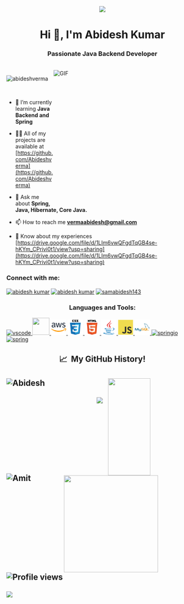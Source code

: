 <p align="center">
  <img src="https://capsule-render.vercel.app/api?type=waving&color=gradient&text=Hello!&height=150&section=header"/>
</p>

<h1 align="center">Hi 👋, I'm Abidesh Kumar</h1>
<h3 align="center">Passionate Java Backend Developer</h3>
</br>
<img align="right" alt="GIF" src="https://github.com/abhisheknaiidu/abhisheknaiidu/blob/master/code.gif?raw=true" width="380" height="350" />
<p align="left"> <img src="https://komarev.com/ghpvc/?username=abideshverma&label=Profile%20views&color=0e75b6&style=flat" alt="abideshverma" /> </p>

<p align="left"> <a href="https://twitter.com/" target="blank"><img src="https://img.shields.io/twitter/follow/?logo=twitter&style=for-the-badge" alt="" /></a> </p>


- 🌱 I’m currently learning **Java Backend and Spring**

- 👨‍💻 All of my projects are available at [https://github.com/Abideshverma](https://github.com/Abideshverma)

- 💬 Ask me about **Spring, Java, Hibernate, Core Java.**

- 📫 How to reach me **vermaabidesh@gmail.com**

- 📄 Know about my experiences [https://drive.google.com/file/d/1LIm6vwQFgdTqGB4se-hKYm_CPrivi0t1/view?usp=sharing](https://drive.google.com/file/d/1LIm6vwQFgdTqGB4se-hKYm_CPrivi0t1/view?usp=sharing)

<h3 align="left">Connect with me:</h3>

<a href="https://linkedin.com/in/abidesh kumar" target="blank"><img align="center" src="https://raw.githubusercontent.com/rahuldkjain/github-profile-readme-generator/master/src/images/icons/Social/linked-in-alt.svg" alt="abidesh kumar" height="30" width="40" /></a>
<a href="https://www.hackerrank.com/abidesh kumar" target="blank"><img align="center" src="https://raw.githubusercontent.com/rahuldkjain/github-profile-readme-generator/master/src/images/icons/Social/hackerrank.svg" alt="abidesh kumar" height="30" width="40" /></a>
<a href="https://www.leetcode.com/samabidesh143" target="blank"><img align="center" src="https://raw.githubusercontent.com/rahuldkjain/github-profile-readme-generator/master/src/images/icons/Social/leet-code.svg" alt="samabidesh143" height="30" width="40" /></a>
</p>

<h3 align="center">Languages and Tools:</h3>
<p align="left"> <a href="https://aws.amazon.com" target="_blank" rel="noreferrer"><img src="https://cdn.jsdelivr.net/gh/devicons/devicon/icons/vscode/vscode-original.svg" alt="vscode" width="45" height="45"/>
<img src="https://upload.wikimedia.org/wikipedia/commons/thumb/9/9c/IntelliJ_IDEA_Icon.svg/1200px-IntelliJ_IDEA_Icon.svg.png" width="45" height="45"/> <img src="https://raw.githubusercontent.com/devicons/devicon/master/icons/amazonwebservices/amazonwebservices-original-wordmark.svg" alt="aws" width="40" height="40"/> </a> <a href="https://www.w3schools.com/css/" target="_blank" rel="noreferrer"> <img src="https://raw.githubusercontent.com/devicons/devicon/master/icons/css3/css3-original-wordmark.svg" alt="css3" width="40" height="40"/> </a> <a href="https://www.w3.org/html/" target="_blank" rel="noreferrer"> <img src="https://raw.githubusercontent.com/devicons/devicon/master/icons/html5/html5-original-wordmark.svg" alt="html5" width="40" height="40"/> </a> <a href="https://www.java.com" target="_blank" rel="noreferrer"> <img src="https://raw.githubusercontent.com/devicons/devicon/master/icons/java/java-original.svg" alt="java" width="40" height="40"/> </a> <a href="https://developer.mozilla.org/en-US/docs/Web/JavaScript" target="_blank" rel="noreferrer"> <img src="https://raw.githubusercontent.com/devicons/devicon/master/icons/javascript/javascript-original.svg" alt="javascript" width="40" height="40"/> </a> <a href="https://www.mysql.com/" target="_blank" rel="noreferrer"> <img src="https://raw.githubusercontent.com/devicons/devicon/master/icons/mysql/mysql-original-wordmark.svg" alt="mysql" width="40" height="40"/> </a> <a href="https://hibernate.org/orm/documentation/6.0/" target="_blank" rel="noreferrer"> <img src="https://www.vectorlogo.zone/logos/hibernate/hibernate-icon.svg" alt="springio" width="40" height="40"/> </a><a href="https://spring.io/" target="_blank" rel="noreferrer"> <img src="https://www.vectorlogo.zone/logos/springio/springio-icon.svg" alt="spring" width="40" height="40"/> </a> </p>

<h2 align="center">📈 &nbsp;My GitHub History!<h2>
<div>
  <img align="left" src="https://github-readme-streak-stats.herokuapp.com/?user=Abideshverma&theme=radical" alt="Abidesh" height="250px" width="47%" />
  <img align="right" src="https://github-readme-stats.vercel.app/api?username=Abideshverma&show_icons=true&theme=radical" height="255px" width="47%"/>
<div>
  </br>
  
<div>
  <img align="left" src="https://github-readme-stats.vercel.app/api/top-langs/?username=Abideshverma&theme=radical&langs_count=8" alt="Amit" height="260px" width="25%" />
  <img align="right" src="https://activity-graph.herokuapp.com/graph?username=Abideshverma&theme=gruvbox&hide_border=true&area=true" height="255px" width="70%"/>
<div>




<p align="left">
  <img src="https://capsule-render.vercel.app/api?type=waving&color=gradient&height=100&section=footer"/>
</p>

![Profile views](https://gpvc.arturio.dev/Abideshverma)  



![](./profile-3d-contrib/profile-night-green.svg)
